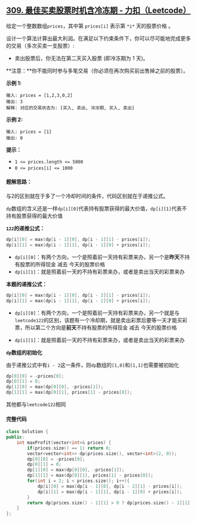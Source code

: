 ## [309. 最佳买卖股票时机含冷冻期 - 力扣（Leetcode）](https://leetcode.cn/problems/best-time-to-buy-and-sell-stock-with-cooldown/description/)

给定一个整数数组`prices`，其中第 `prices[i]` 表示第 `*i*` 天的股票价格 。

设计一个算法计算出最大利润。在满足以下约束条件下，你可以尽可能地完成更多的交易（多次买卖一支股票）:

- 卖出股票后，你无法在第二天买入股票 (即冷冻期为 1 天)。

**注意：**你不能同时参与多笔交易（你必须在再次购买前出售掉之前的股票）。

**示例 1:**

```
输入: prices = [1,2,3,0,2]
输出: 3 
解释: 对应的交易状态为: [买入, 卖出, 冷冻期, 买入, 卖出]
```

**示例 2:**

```
输入: prices = [1]
输出: 0
```

**提示：**

- `1 <= prices.length <= 5000`
- `0 <= prices[i] <= 1000`

#### **题解思路：**

与2的区别就在于多了一个冷却时间的条件，代码区别就在于递推公式。

`dp`数组的含义还是一样`dp[i][0]`代表持有股票获得的最大价值，`dp[i][1]`代表不持有股票获得的最大价值

**`122`的递推公式：**

```c++
dp[i][0] = max(dp[i - 1][0], dp[i - 1][1] - prices[i]);
dp[i][1] = max(dp[i - 1][1], dp[i - 1][0] + prices[i]);
```

- `dp[i][0]`：有两个方向，一个是照着前一天持有彩票来办，另一个是**昨天**不持有股票的所得现金 减去 今天的股票价格
- `dp[i][1]`：就是照着前一天的不持有彩票来办，或者是卖出当天的彩票来办

**本题的递推公式：**

```c++
dp[i][0] = max(dp[i - 1][0], dp[i - 2][1] - prices[i]);
dp[i][1] = max(dp[i - 1][1], dp[i - 1][0] + prices[i]);
```

- `dp[i][0]`：有两个方向，一个是照着前一天持有彩票来办，另一个就是与`leetcode122`的区别，该题有一个冷却期，就是卖出彩票后要等一天才能买彩票，所以第二个方向是**前天**不持有股票的所得现金 减去 今天的股票价格

- `dp[i][1]`：就是照着前一天的不持有彩票来办，或者是卖出当天的彩票来办

**`dp`数组的初始化**

由于递推公式中有`i - 2`这一条件，则`dp`数组的`[1,0]`和`[1,1]`也需要被初始化

```c++
dp[0][0] = -prices[0];
dp[0][1] = 0;
dp[1][0] = max(dp[0][0], -prices[1]);
dp[1][1] = max(dp[0][1], prices[1] - prices[0]);
```

其他都与`leetcode122`相同

#### **完整代码**

```c++
class Solution {
public:
    int maxProfit(vector<int>& prices) {
        if(prices.size() == 1) return 0;
        vector<vector<int>> dp(prices.size(), vector<int>(2, 0));
        dp[0][0] = -prices[0];
        dp[0][1] = 0;
        dp[1][0] = max(dp[0][0], -prices[1]);
        dp[1][1] = max(dp[0][1], prices[1] - prices[0]); 
        for(int i = 2; i < prices.size(); i++){
            dp[i][0] = max(dp[i - 1][0], dp[i - 2][1] - prices[i]);
            dp[i][1] = max(dp[i - 1][1], dp[i - 1][0] + prices[i]);   
        }
        return dp[prices.size() - 1][1] > 0 ? dp[prices.size() - 1][1]: 0;
    }
};
```



